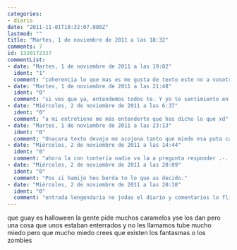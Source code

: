 ```yaml
---
categories:
- diario
date: "2011-11-01T18:32:07.000Z"
lastmod: ""
title: "Martes, 1 de noviembre de 2011 a las 18:32"
comments: 7
id: 1320172327
commentList:
- date: "Martes, 1 de noviembre de 2011 a las 19:02"
  ident: "1"
  comment: "coherencia lo que mas es me gusta de texto este no a vosotros?"
- date: "Martes, 1 de noviembre de 2011 a las 21:48"
  ident: "0"
  comment: "si ves que ya, entendemos todos te. Y yo te sentimiento en el acompaño"
- date: "Miércoles, 2 de noviembre de 2011 a las 6:37"
  ident: "0"
  comment: "a mi entretiene me más entenderte que has dicho lo que xd"
- date: "Martes, 1 de noviembre de 2011 a las 23:13"
  ident: "0"
  comment: "Unacara texto devajo me acojona tanto que miedo esa puta cara madre mja!!!"
- date: "Miércoles, 2 de noviembre de 2011 a las 14:44"
  ident: "0"
  comment: "ahora la con tontería nadie va la a pregunta responder .-. bueno pero, a vete Respuestas Yahoo y chorradas de déjate í²__o xDD"
- date: "Miércoles, 2 de noviembre de 2011 a las 20:09"
  ident: "0"
  comment: "Pos si hamijo hes berda to lo que as decido."
- date: "Miércoles, 2 de noviembre de 2011 a las 20:38"
  ident: "0"
  comment: "entrada lengendaria no jodas el diario y comentarios lo flipo con cosas de zombies pero esta entrada es como halowin genial macho"
---
```


que guay es halloween la gente pide muchos caramelos yse los dan pero una cosa que unos estaban enterrados y no les llamamos tube mucho miedo pero que mucho miedo crees que existen los fantasmas o los zombies
